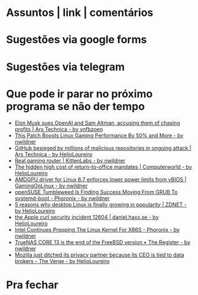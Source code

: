 Assuntos | link | comentários
=============================

Sugestões via google forms
==========================

Sugestões via telegram
======================

Que pode ir parar no próximo programa se não der tempo
=======================================================
* [Elon Musk sues OpenAI and Sam Altman, accusing them of chasing profits | Ars Technica - by ynfbzoen](https://arstechnica.com/ai/2024/03/elon-musk-sues-openai-and-sam-altman-accusing-them-of-chasing-profits/)
* [This Patch Boosts Linux Gaming Performance By 50% and More - by nwildner](https://news.itsfoss.com/linux-gaming-boost-driver/)
* [GitHub besieged by millions of malicious repositories in ongoing attack | Ars Technica - by HelioLoureiro](https://arstechnica.com/security/2024/02/github-besieged-by-millions-of-malicious-repositories-in-ongoing-attack/)
* [Real gaming router | KittenLabs - by nwildner](https://kittenlabs.de/real-gaming-router/)
* [The hidden high cost of return-to-office mandates | Computerworld - by HelioLoureiro](https://www.computerworld.com/article/3712843/the-hidden-high-cost-of-return-to-office-mandates.html)
* [AMDGPU driver for Linux 6.7 enforces lower power limits from vBIOS | GamingOnLinux - by nwildner](https://www.gamingonlinux.com/2024/03/amdgpu-driver-for-linux-67-enforces-lower-power-limits-from-vbios/)
* [openSUSE Tumbleweed Is Finding Success Moving From GRUB To systemd-boot - Phoronix - by nwildner](https://www.phoronix.com/news/Tumbleweed-systemd-boot-Success)
* [5 reasons why desktop Linux is finally growing in popularity | ZDNET - by HelioLoureiro](https://www.zdnet.com/article/5-reasons-why-desktop-linux-is-finally-growing-in-popularity/)
* [the Apple curl security incident 12604 | daniel.haxx.se - by HelioLoureiro](https://daniel.haxx.se/blog/2024/03/08/the-apple-curl-security-incident-12604/)
* [Intel Continues Prepping The Linux Kernel For X86S - Phoronix - by nwildner](https://www.phoronix.com/news/Linux-6.9-More-X86S)
* [TrueNAS CORE 13 is the end of the FreeBSD version • The Register - by nwildner](https://www.theregister.com/2024/03/18/truenas_abandons_freebsd/)
* [Mozilla just ditched its privacy partner because its CEO is tied to data brokers - The Verge - by HelioLoureiro](https://www.theverge.com/2024/3/22/24109116/mozilla-ends-onerep-data-removal-partnership)

Pra fechar
==========


